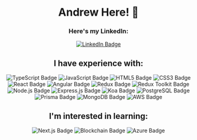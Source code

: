 <div align="center">
  <h1>Andrew Here! 👋</h1>

  <h3>Here's my LinkedIn:</h3>
  <a href="https://www.linkedin.com/in/amacsha/">
    <img src="https://img.shields.io/badge/LinkedIn-blue?style=flat-square&logo=linkedin&logoColor=white" alt="LinkedIn Badge"/>
  </a>

  <h2 align="center">I have experience with:</h2>
  <p align="center">
     <img src="https://img.shields.io/badge/-TypeScript-3178C6?style=flat-square&logo=typescript&logoColor=white" alt="TypeScript Badge"/>
  <img src="https://img.shields.io/badge/-JavaScript-F7DF1E?style=flat-square&logo=javascript&logoColor=black" alt="JavaScript Badge"/>
  <img src="https://img.shields.io/badge/-HTML5-E34F26?style=flat-square&logo=html5&logoColor=white" alt="HTML5 Badge"/>
  <img src="https://img.shields.io/badge/-CSS3-1572B6?style=flat-square&logo=css3&logoColor=white" alt="CSS3 Badge"/>
  <br>
  <img src="https://img.shields.io/badge/-React-61DAFB?style=flat-square&logo=react&logoColor=black" alt="React Badge"/>
  <img src="https://img.shields.io/badge/-Angular-DD0031?style=flat-square&logo=angular&logoColor=white" alt="Angular Badge"/>
  <img src="https://img.shields.io/badge/-Redux-764ABC?style=flat-square&logo=redux&logoColor=white" alt="Redux Badge"/>
  <img src="https://img.shields.io/badge/-Redux_Toolkit-764ABC?style=flat-square&logo=redux&logoColor=white" alt="Redux Toolkit Badge"/>
  <br>
  <img src="https://img.shields.io/badge/-Node.js-339933?style=flat-square&logo=nodedotjs&logoColor=white" alt="Node.js Badge"/>
  <img src="https://img.shields.io/badge/-Express.js-000000?style=flat-square&logo=express&logoColor=white" alt="Express.js Badge"/>
  <img src="https://img.shields.io/badge/-Koa-33333D?style=flat-square" alt="Koa Badge"/>
  <img src="https://img.shields.io/badge/-PostgreSQL-4169E1?style=flat-square&logo=postgresql&logoColor=white" alt="PostgreSQL Badge"/>
  <br>
  <img src="https://img.shields.io/badge/-Prisma-0C344B?style=flat-square&logo=prisma&logoColor=white" alt="Prisma Badge"/>
  <img src="https://img.shields.io/badge/-MongoDB-47A248?style=flat-square&logo=mongodb&logoColor=white" alt="MongoDB Badge"/>
  <img src="https://img.shields.io/badge/-AWS-232F3E?style=flat-square&logo=amazonaws&logoColor=white" alt="AWS Badge"/>
  </p>

  <h2 align="center">I'm interested in learning:</h2>
  <p align="center">
    <img src="https://img.shields.io/badge/-Next.js-000000?style=flat-square&logo=nextdotjs&logoColor=white" alt="Next.js Badge"/>
  <img src="https://img.shields.io/badge/-Blockchain-121D33?style=flat-square" alt="Blockchain Badge"/>
  <img src="https://img.shields.io/badge/-Azure-0078D4?style=flat-square&logo=microsoftazure&logoColor=white" alt="Azure Badge"/>
  </p>
</p>

